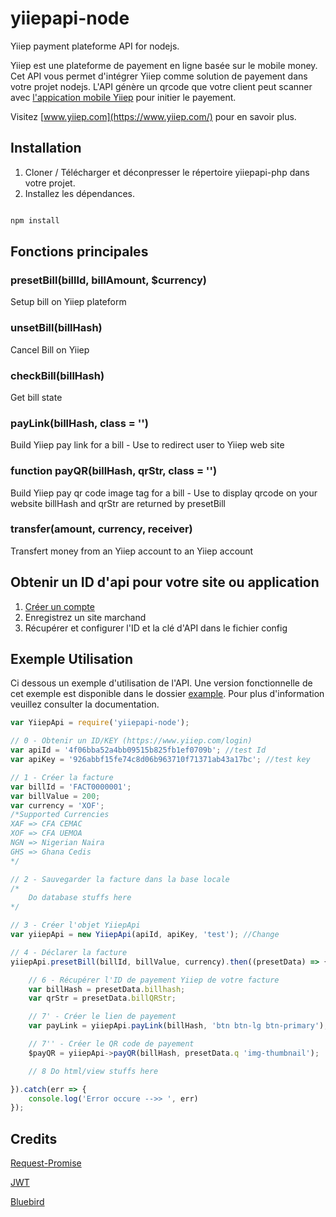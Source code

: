 # yiiepapi-node
Yiiep payment plateforme API for nodejs.

Yiiep est une plateforme de payement en ligne basée sur le mobile money. Cet API vous permet d'intégrer Yiiep  comme solution de payement dans votre projet nodejs. L'API génère un qrcode que votre client peut scanner avec [l'appication mobile Yiiep](https://play.google.com/store/apps/details?id=com.numerumservices.yiiep) pour initier le payement.

Visitez [www.yiiep.com](https://www.yiiep.com/) pour en savoir plus.

## Installation
1. Cloner / Télécharger et déconpresser le répertoire yiiepapi-php dans votre projet.
2. Installez les dépendances.

```bash

npm install

```

## Fonctions principales

### presetBill(billId, billAmount, $currency)
Setup bill on Yiiep plateform


### unsetBill(billHash)
Cancel Bill on Yiiep


### checkBill(billHash)
Get bill state


### payLink(billHash, class = '')
Build Yiiep pay link for a bill - Use to redirect user to Yiiep web site


### function payQR(billHash, qrStr, class = '')
Build Yiiep pay qr code image tag for a bill - Use to display qrcode on your website
billHash and qrStr are returned by presetBill


### transfer(amount, currency, receiver)
Transfert money from an Yiiep account to an Yiiep account


## Obtenir un ID d'api pour votre site ou application
1. [Créer un compte](https://yiiep.com/login)
2. Enregistrez un site marchand
3. Récupérer et configurer l'ID et la clé d'API dans le fichier config


## Exemple Utilisation
Ci dessous un exemple d'utilisation de l'API. Une version fonctionnelle de cet exemple est disponible dans le dossier  [example](../../example).  Pour plus d'information veuillez consulter la documentation.

```javascript
var YiiepApi = require('yiiepapi-node');

// 0 - Obtenir un ID/KEY (https://www.yiiep.com/login) 
var apiId = '4f06bba52a4bb09515b825fb1ef0709b'; //test Id
var apiKey = '926abbf15fe74c8d06b963710f71371ab43a17bc'; //test key

// 1 - Créer la facture
var billId = 'FACT0000001';
var billValue = 200;
var currency = 'XOF';
/*Supported Currencies
XAF	=> CFA CEMAC
XOF	=> CFA UEMOA
NGN	=> Nigerian Naira
GHS	=> Ghana Cedis
*/

// 2 - Sauvegarder la facture dans la base locale
/* 
	Do database stuffs here 
*/

// 3 - Créer l'objet YiiepApi
var yiiepApi = new YiiepApi(apiId, apiKey, 'test'); //Change 

// 4 - Déclarer la facture
yiiepApi.presetBill(billId, billValue, currency).then((presetData) => {

    // 6 - Récupérer l'ID de payement Yiiep de votre facture
    var billHash = presetData.billhash;
    var qrStr = presetData.billQRStr;

    // 7' - Créer le lien de payement
    var payLink = yiiepApi.payLink(billHash, 'btn btn-lg btn-primary');

    // 7'' - Créer le QR code de payement
	$payQR = yiiepApi->payQR(billHash, presetData.q 'img-thumbnail');

    // 8 Do html/view stuffs here

}).catch(err => {
    console.log('Error occure -->> ', err)
});

```
## Credits
[Request-Promise](https://github.com/request/request-promise#readme/)

[JWT](https://jwt.io/)

[Bluebird](http://bluebirdjs.com/docs/getting-started.html)
